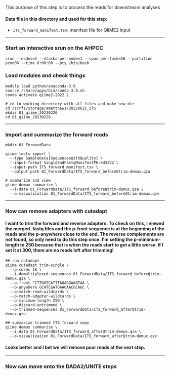 This purpose of this step is to process the reads for downstream analyses

#### Data file in this directory and used for this step:
- `ITS_forward_manifest.tsv`: manifest file for QIIME2 input

---

### Start an interactive srun on the AHPCC

```
srun --nodes=1 --ntasks-per-node=1 --cpus-per-task=16 --partition pcon06 --time 6:00:00 --pty /bin/bash
```

### Load modules and check things

```
module load python/anaconda-3.9
source /share/apps/bin/conda-3.9.sh
conda activate qiime2-2022.2

# cd to working directory with all files and make new dir
cd /scrfs/storage/amatthews/20220621_ITS
mkdir 01_qiime_20230220
cd 01_qiime_20230220
```

---

### Import and summarize the forward reads

```
mkdir 01_ForwardData

qiime tools import \
  --type SampleData[SequencesWithQuality] \
  --input-format SingleEndFastqManifestPhred33V2 \
  --input-path ITS_forward_manifest.tsv \
  --output-path 01_ForwardData/ITS_forward_beforeQtrim-demux.qza

# summarize and view 
qiime demux summarize \
  --i-data 01_ForwardData/ITS_forward_beforeQtrim-demux.qza \
  --o-visualization 01_ForwardData/ITS_forward_beforeQtrim-demux.qzv
```







---

### Now can remove adapters with cutadapt
#### I want to trim the forward and reverse adapters. To check on this, I viewed the merged .fastq files and the p-front sequence is at the beginning of the reads and the p-anywhere close to the end. The reverse complements are not found, so only need to do this step once. I'm setting the p-minimum-length to 250 because that is when the reads start to get a  little worse. If I set it at 300, there are no reads left after trimming!

```
## run cutadapt
qiime cutadapt trim-single \
  --p-cores 16 \
  --i-demultiplexed-sequences 01_ForwardData/ITS_forward_beforeQtrim-demux.qza \
  --p-front ^CTTGGTCATTTAGAGGAAGTAA \
  --p-anywhere GCATCGATGAAGAACGCAGC \
  --p-match-read-wildcards \
  --p-match-adapter-wildcards \
  --p-minimum-length 250 \
  --p-discard-untrimmed \
  --o-trimmed-sequences 01_ForwardData/ITS_forward_afterQtrim-demux.qza
  
## summarize trimmed ITS forward seqs
qiime demux summarize \
  --i-data 01_ForwardData/ITS_forward_afterQtrim-demux.qza \
  --o-visualization 01_ForwardData/ITS_forward_afterQtrim-demux.qzv
```




#### Looks better and I bet we will remove poor reads at the next step.



---

### Now can move onto the DADA2/UNITE steps
